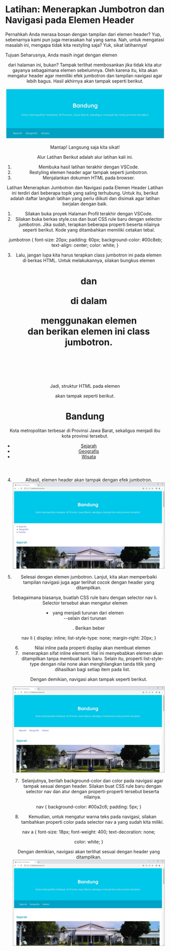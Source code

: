 # Latihan: Menerapkan Jumbotron dan Navigasi pada Elemen Header
Pernahkah Anda merasa bosan dengan tampilan dari elemen header? Yup, sebenarnya kami pun juga merasakan hal yang sama. Nah, untuk mengatasi masalah ini, mengapa tidak kita restyling saja? Yuk, sikat latihannya!

Tujuan
Seharusnya, Anda masih ingat dengan elemen <header> dari halaman ini, bukan? Tampak terlihat membosankan jika tidak kita atur gayanya sebagaimana elemen sebelumnya. Oleh karena itu, kita akan mengatur header agar memiliki efek jumbotron dan tampilan navigasi agar lebih bagus. Hasil akhirnya akan tampak seperti berikut.

![Alt text](image-9.png)

Mantap! Langsung saja kita sikat!

Alur Latihan
Berikut adalah alur latihan kali ini.

1. Membuka hasil latihan terakhir dengan VSCode.
2. Restyling elemen header agar tampak seperti jumbotron.
3. Menjalankan dokumen HTML pada browser.

Latihan Menerapkan Jumbotron dan Navigasi pada Elemen Header
Latihan ini terdiri dari beberapa topik yang saling terhubung. Untuk itu, berikut adalah daftar langkah latihan yang perlu diikuti dan disimak agar latihan berjalan dengan baik.

1. Silakan buka proyek Halaman Profil terakhir dengan VSCode.
2. Silakan buka berkas style.css dan buat CSS rule baru dengan selector .jumbotron. Jika sudah, terapkan beberapa properti beserta nilainya seperti berikut. Kode yang ditambahkan memiliki cetakan tebal.

.jumbotron {
  font-size: 20px;
  padding: 60px;
  background-color: #00c8eb;
  text-align: center;
  color: white;
}

3. Lalu, jangan lupa kita harus terapkan class jumbotron ini pada elemen <header> di berkas HTML. Untuk melakukannya, silakan bungkus elemen <h1> dan <p> di dalam <header> menggunakan elemen <div> dan berikan elemen ini class jumbotron.

Jadi, struktur HTML pada elemen <header> akan tampak seperti berikut.

<header>
  <div class="jumbotron">
    <h1>Bandung</h1>
    <p>
      Kota metropolitan terbesar di Provinsi Jawa Barat, sekaligus menjadi ibu kota provinsi tersebut.
    </p>
  </div>
  <nav>
    <ul>
      <li><a href="#sejarah">Sejarah</a></li>
      <li><a href="#geografis">Geografis</a></li>
      <li><a href="#wisata">Wisata</a></li>
    </ul>
  </nav>
</header>

4. Alhasil, elemen header akan tampak dengan efek jumbotron.
![Alt text](image-10.png)

5. Selesai dengan elemen jumbotron. Lanjut, kita akan memperbaiki tampilan navigasi juga agar terlihat cocok dengan header yang ditampilkan.

Sebagaimana biasanya, buatlah CSS rule baru dengan selector nav li. Selector tersebut akan mengatur elemen <li> yang menjadi turunan dari elemen <nav>--selain dari turunan <ul>. Berikan beber

nav li {
  display: inline;
  list-style-type: none;
  margin-right: 20px;
}

6. Nilai inline pada properti display akan membuat elemen <li> menerapkan sifat inline element. Hal ini menyebabkan elemen akan ditampilkan tanpa membuat baris baru. Selain itu, properti list-style-type dengan nilai none akan menghilangkan tanda titik yang dihasilkan bagi setiap item pada list.

Dengan demikian, navigasi akan tampak seperti berikut.

![Alt text](image-11.png)

7. Selanjutnya, berilah background-color dan color pada navigasi agar tampak sesuai dengan header. Silakan buat CSS rule baru dengan selector nav dan atur dengan properti-properti tersebut beserta nilainya.

nav {
   background-color: #00a2c6;
   padding: 5px;
}

8. Kemudian, untuk mengatur warna teks pada navigasi, silakan tambahkan properti color pada selector nav a yang sudah kita miliki.

nav a {
  font-size: 18px;
  font-weight: 400;
  text-decoration: none;
 
  color: white;
}

Dengan demikian, navigasi akan terlihat sesuai dengan header yang ditampilkan.
![Alt text](image-12.png)


